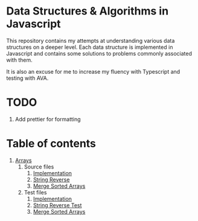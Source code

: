 # Data Structures & Algorithms in Javascript

This repository contains my attempts at understanding various data structures on a deeper level. Each data structure is implemented in Javascript and contains some solutions to problems commonly associated with them. 

It is also an excuse for me to increase my fluency with Typescript and testing with AVA. 

# TODO

1. Add prettier for formatting

# Table of contents

1. [Arrays](https://github.com/gohdaniel15/data-structures-algorithms-js/tree/master/array)
    1. Source files
        1. [Implementation](https://github.com/gohdaniel15/data-structures-algorithms-js/blob/master/array/src/array.ts)
        2. [String Reverse](https://github.com/gohdaniel15/data-structures-algorithms-js/blob/master/array/src/stringReverse.ts)
        3. [Merge Sorted Arrays](https://github.com/gohdaniel15/data-structures-algorithms-js/blob/master/array/dist/mergeSortedArrays.js)
    2. Test files
        1. [Implementation](https://github.com/gohdaniel15/data-structures-algorithms-js/blob/master/array/tests/array.test.js)
        2. [String Reverse Test](https://github.com/gohdaniel15/data-structures-algorithms-js/blob/master/array/stringReverse.test.js)
        3. [Merge Sorted Arrays](https://github.com/gohdaniel15/data-structures-algorithms-js/blob/master/array/tests/mergeSortedArrays.test.js)